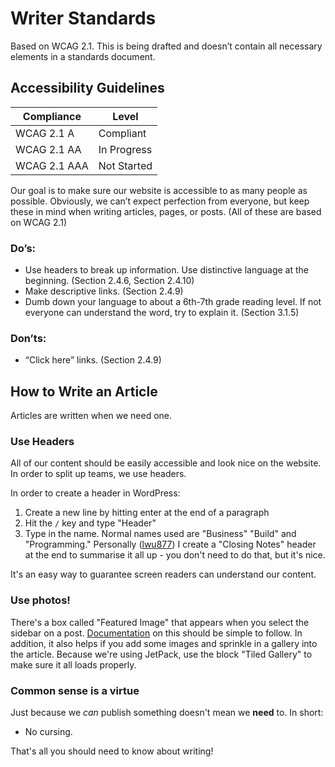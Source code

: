 # Writer Standards
Based on WCAG 2.1. This is being drafted and doesn’t contain all necessary elements in a standards document. 

## Accessibility Guidelines

| Compliance | Level |
|--------------|-----------|
| WCAG 2.1 A | Compliant     |
| WCAG 2.1 AA | In Progress  |
| WCAG 2.1 AAA | Not Started  |

Our goal is to make sure our website is accessible to as many people as possible. Obviously, we can’t expect perfection from everyone, but keep these in mind when writing articles, pages, or posts. (All of these are based on WCAG 2.1)

### Do’s:
- Use headers to break up information. Use distinctive language at the beginning. (Section 2.4.6, Section 2.4.10)
- Make descriptive links. (Section 2.4.9)
- Dumb down your language to about a 6th-7th grade reading level. If not everyone can understand the word, try to explain it. (Section 3.1.5)
### Don’ts:
- “Click here” links. (Section 2.4.9)

## How to Write an Article
Articles are written when we need one. 

### Use Headers
All of our content should be easily accessible and look nice on the website. In order to split up teams, we use headers.

In order to create a header in WordPress:
1. Create a new line by hitting enter at the end of a paragraph
2. Hit the `/` key and type "Header"
3. Type in the name. Normal names used are "Business" "Build" and "Programming." Personally ([lwu877](https://github.com/lwu877)) I create a "Closing Notes" header at the end to summarise it all up - you don't need to do that, but it's nice.

It's an easy way to guarantee screen readers can understand our content.

### Use photos!
There's a box called "Featured Image" that appears when you select the sidebar on a post. [Documentation](https://wordpress.com/support/featured-images/) on this should be simple to follow.
In addition, it also helps if you add some images and sprinkle in a gallery into the article. Because we're using JetPack, use the block "Tiled Gallery" to make sure it all loads properly. 

### Common sense is a virtue
Just because we *can* publish something doesn't mean we **need** to. In short:
- No cursing.

That's all you should need to know about writing!
